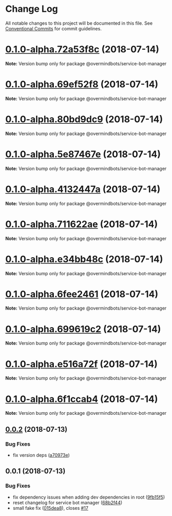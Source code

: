 # Change Log

All notable changes to this project will be documented in this file.
See [Conventional Commits](https://conventionalcommits.org) for commit guidelines.

<a name="0.1.0-alpha.72a53f8c"></a>
# [0.1.0-alpha.72a53f8c](https://github.com/overmindbots/service-bot-manager/compare/v0.0.2...v0.1.0-alpha.72a53f8c) (2018-07-14)




**Note:** Version bump only for package @overmindbots/service-bot-manager

<a name="0.1.0-alpha.69ef52f8"></a>
# [0.1.0-alpha.69ef52f8](https://github.com/overmindbots/service-bot-manager/compare/v0.0.2...v0.1.0-alpha.69ef52f8) (2018-07-14)




**Note:** Version bump only for package @overmindbots/service-bot-manager

<a name="0.1.0-alpha.80bd9dc9"></a>
# [0.1.0-alpha.80bd9dc9](https://github.com/overmindbots/service-bot-manager/compare/v0.0.2...v0.1.0-alpha.80bd9dc9) (2018-07-14)




**Note:** Version bump only for package @overmindbots/service-bot-manager

<a name="0.1.0-alpha.5e87467e"></a>
# [0.1.0-alpha.5e87467e](https://github.com/overmindbots/service-bot-manager/compare/v0.0.2...v0.1.0-alpha.5e87467e) (2018-07-14)




**Note:** Version bump only for package @overmindbots/service-bot-manager

<a name="0.1.0-alpha.4132447a"></a>
# [0.1.0-alpha.4132447a](https://github.com/overmindbots/service-bot-manager/compare/v0.0.2...v0.1.0-alpha.4132447a) (2018-07-14)




**Note:** Version bump only for package @overmindbots/service-bot-manager

<a name="0.1.0-alpha.711622ae"></a>
# [0.1.0-alpha.711622ae](https://github.com/overmindbots/service-bot-manager/compare/v0.0.2...v0.1.0-alpha.711622ae) (2018-07-14)




**Note:** Version bump only for package @overmindbots/service-bot-manager

<a name="0.1.0-alpha.e34bb48c"></a>
# [0.1.0-alpha.e34bb48c](https://github.com/overmindbots/service-bot-manager/compare/v0.0.2...v0.1.0-alpha.e34bb48c) (2018-07-14)




**Note:** Version bump only for package @overmindbots/service-bot-manager

<a name="0.1.0-alpha.6fee2461"></a>
# [0.1.0-alpha.6fee2461](https://github.com/overmindbots/service-bot-manager/compare/v0.0.2...v0.1.0-alpha.6fee2461) (2018-07-14)




**Note:** Version bump only for package @overmindbots/service-bot-manager

<a name="0.1.0-alpha.699619c2"></a>
# [0.1.0-alpha.699619c2](https://github.com/overmindbots/service-bot-manager/compare/v0.0.2...v0.1.0-alpha.699619c2) (2018-07-14)




**Note:** Version bump only for package @overmindbots/service-bot-manager

<a name="0.1.0-alpha.e516a72f"></a>
# [0.1.0-alpha.e516a72f](https://github.com/overmindbots/service-bot-manager/compare/v0.0.2...v0.1.0-alpha.e516a72f) (2018-07-14)




**Note:** Version bump only for package @overmindbots/service-bot-manager

<a name="0.1.0-alpha.6f1ccab4"></a>
# [0.1.0-alpha.6f1ccab4](https://github.com/overmindbots/service-bot-manager/compare/v0.0.2...v0.1.0-alpha.6f1ccab4) (2018-07-14)




**Note:** Version bump only for package @overmindbots/service-bot-manager

<a name="0.0.2"></a>
## [0.0.2](https://github.com/overmindbots/service-bot-manager/compare/v0.0.1...v0.0.2) (2018-07-13)


### Bug Fixes

* fix version deps ([a70973e](https://github.com/overmindbots/service-bot-manager/commit/a70973e))




<a name="0.0.1"></a>
## 0.0.1 (2018-07-13)


### Bug Fixes

* fix dependency issues when adding dev dependencies in root ([9fb15f5](https://github.com/overmindbots/service-bot-manager/commit/9fb15f5))
* reset changelog for service bot manager ([68b2f44](https://github.com/overmindbots/service-bot-manager/commit/68b2f44))
* small fake fix ([015dea8](https://github.com/overmindbots/service-bot-manager/commit/015dea8)), closes [#17](https://github.com/overmindbots/service-bot-manager/issues/17)
